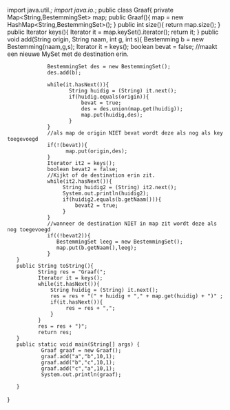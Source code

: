 import java.util.*;
import java.io.*;
public class Graaf{
       private Map<String,BestemmingSet> map;
       public Graaf(){
              map = new HashMap<String,BestemmingSet>();
       }
       public int size(){
              return map.size();
       }
       public Iterator keys(){
              Iterator it = map.keySet().iterator();
              return it;
       }
       public void add(String origin, String naam, int g, int s){
                 Bestemming b = new Bestemming(naam,g,s);
                 Iterator it = keys();
                 boolean bevat = false;
                 //maakt een nieuwe MySet met de destination erin.

                 BestemmingSet des = new BestemmingSet();
                 des.add(b);

                 while(it.hasNext()){
                        String huidig = (String) it.next();
                        if(huidig.equals(origin)){
                            bevat = true;
                            des = des.union(map.get(huidig));
                            map.put(huidig,des);
                        }
                 }
                 //als map de origin NIET bevat wordt deze als nog als key toegevoegd
                 if(!(bevat)){
                       map.put(origin,des);
                 }
                 Iterator it2 = keys();
                 boolean bevat2 = false;
                 //Kijkt of de destination erin zit.
                 while(it2.hasNext()){
                      String huidig2 = (String) it2.next();
                      System.out.println(huidig2);
                      if(huidig2.equals(b.getNaam())){
                          bevat2 = true;
                      }
                 }
                 //wanneer de destination NIET in map zit wordt deze als nog toegevoegd
                 if((!bevat2)){
                    BestemmingSet leeg = new BestemmingSet();
                    map.put(b.getNaam(),leeg);
                 }
       }
       public String toString(){
              String res = "Graaf(";
              Iterator it = keys();
              while(it.hasNext()){
                  String huidig = (String) it.next();
                  res = res + "(" + huidig + "," + map.get(huidig) + ")" ;
                  if(it.hasNext()){
                       res = res + ",";
                  }
              }
              res = res + ")";
              return res;
       }
       public static void main(String[] args) {
               Graaf graaf = new Graaf();
               graaf.add("a","b",10,1);
               graaf.add("b","c",10,1);
               graaf.add("c","a",10,1);
               System.out.println(graaf);

       } 


}
